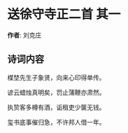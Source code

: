 # 送徐守寺正二首  其一

**作者**: 刘克庄

## 诗词内容

楳埜先生子象贤，向来心印得单传。

谚云蜡烛真明矣，罚止蒲鞭亦肃然。

执贽客多樽有酒，诟租吏少箧无钱。

玺书底事催归急，不许邦人借一年。

